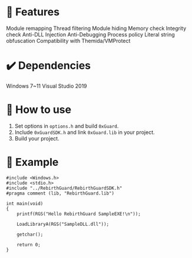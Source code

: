# 📄 Features
Module remapping
Thread filtering
Module hiding
Memory check
Integrity check
Anti-DLL Injection
Anti-Debugging
Process policy
Literal string obfuscation
Compatibility with Themida/VMProtect

# ✔️ Dependencies
Windows 7~11
Visual Studio 2019

# 🔧 How to use
1. Set options in ```options.h``` and build ```0xGuard```.
2. Include ```0xGuardSDK.h``` and link ```0xGuard.lib``` in your project.
3. Build your project.

# 📝 Example
```
#include <Windows.h>
#include <stdio.h>
#include "../RebirthGuard/RebirthGuardSDK.h"
#pragma comment (lib, "RebirthGuard.lib")

int main(void)
{
	printf(RGS("Hello RebirthGuard SampleEXE!\n"));

	LoadLibraryA(RGS("SampleDLL.dll"));

	getchar();

	return 0;
}
```
